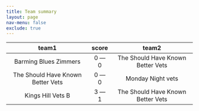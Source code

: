 ```yaml
---
title: Team summary
layout: page
nav-menu: false
exclude: true
---
```




|               team1               |    score    |               team2               |
|:---------------------------------:|:-----------:|:---------------------------------:|
|       Barming Blues Zimmers       | 0 &mdash; 0 | The Should Have Known Better Vets |
| The Should Have Known Better Vets | 0 &mdash; 0 |         Monday Night vets         |
|         Kings Hill Vets B         | 3 &mdash; 1 | The Should Have Known Better Vets |

 <br /><br /><br />